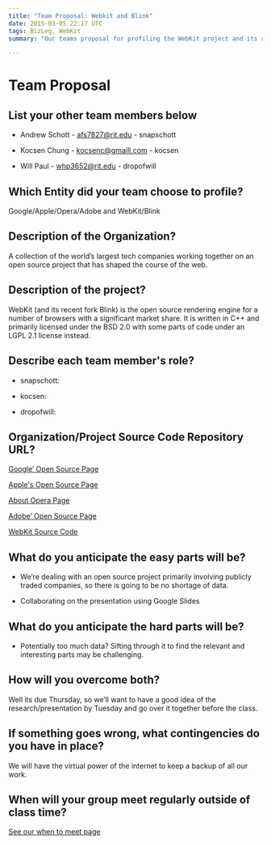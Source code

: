 ```yaml
---
title: "Team Proposal: Webkit and Blink"
date: 2015-03-05 22:17 UTC
tags: BizLeg, WebKit
summary: "Our teams proposal for profiling the WebKit project and its relationship to the major companies that support it."

---
```


# Team Proposal

## List your other team members below

* Andrew Schott - afs7827@rit.edu - snapschott

* Kocsen Chung - kocsenc@gmaill.com - kocsen

* Will Paul - whp3652@rit.edu - dropofwill


## Which Entity did your team choose to profile?

Google/Apple/Opera/Adobe and WebKit/Blink

## Description of the Organization?

A collection of the world’s largest tech companies working together on an open source project that has shaped the course of the web.

## Description of the project?

WebKit (and its recent fork Blink) is the open source rendering engine for a number of browsers with a significant market share. It is written in C++ and primarily licensed under the BSD 2.0 with some parts of code under an LGPL 2.1 license instead.

## Describe each team member's role?

* snapschott:

* kocsen:

* dropofwill:

## Organization/Project Source Code Repository URL?

[Google’ Open Source Page](https://developers.google.com/open-source/)

[Apple's Open Source Page](https://developer.apple.com/opensource/)

[About Opera Page](http://www.opera.com/about)

[Adobe’ Open Source Page](http://www.adobe.com/open-source.html)

[WebKit Source Code](https://trac.webkit.org/browser)

## What do you anticipate the easy parts will be?

* We’re dealing with an open source project primarily involving publicly traded companies, so there is going to be no shortage of data.

* Collaborating on the presentation using Google Slides

## What do you anticipate the hard parts will be?

* Potentially too much data? Sifting through it to find the relevant and interesting parts may be challenging.

## How will you overcome both?

Well its due Thursday, so we’ll want to have a good idea of the research/presentation by Tuesday and go over it together before the class.

## If something goes wrong, what contingencies do you have in place?

We will have the virtual power of the internet to keep a backup of all our work.

## When will your group meet regularly outside of class time?

[See our when to meet page](http://www.when2meet.com/?2782271-P9cG4)

